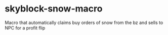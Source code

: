 # skyblock-snow-macro
Macro that automatically claims buy orders of snow from the bz and sells to NPC for a profit flip
